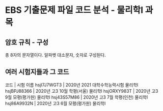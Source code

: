 # EBS 기출문제 파일 코드 분석 - 물리학Ⅰ 과목
## 암호 규칙 - 구성
총 8자의 문자열이다.
알파벳 대소문자, 숫자로 구성된다.
## 여러 시험지들과 그 코드
코드      	| 시험 이름
hsjI7J7WGT3	| 2020년 2021 대학수학능력시험 물리학Ⅰ
hsjBPJ88366	| 2020년 고3 10월 학평(서울) 물리학Ⅰ
hsjORXY983T	| 2020년 고3 9월 모평(평가원) 물리학Ⅰ
hsj43S57M86	| 2020년 고3 7월 학평(인천) 물리학Ⅰ
hsj86A9932N	| 2020년 고3 6월 모평(평가원) 물리학Ⅰ
